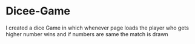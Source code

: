 # Dicee-Game
I created a dice Game in which whenever page loads the player who gets higher number wins and if numbers are same the match is drawn
